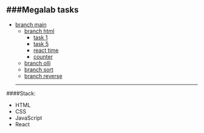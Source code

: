 ###Megalab tasks
---
* [branch main](https://github.com/SemeteyFront/task)
  * [branch html](https://github.com/SemeteyFront/task/tree/html)
    * [task 1](https://github.com/SemeteyFront/task/commit/c6177ff0b1999fee9aba8714d493b1230b2b74cb)
    * [task 5](https://github.com/SemeteyFront/task/commit/eca20a2523cc495d8bc0cc860629566e27166f4a)
    * [react time](https://github.com/SemeteyFront/task/commit/e5b36f128129c4f98b6a5938904cb2fdf1a9e2c8)
    * [counter](https://github.com/SemeteyFront/task/commit/0c8291658f85656187bbad594bfe9b6ac91f4b41)
  * [branch olli](https://github.com/SemeteyFront/task/tree/olli)
  * [branch sort](https://github.com/SemeteyFront/task/tree/sort)
  * [branch reverse](https://github.com/SemeteyFront/task/tree/reverse)
  ___

####Stack:
- HTML
- CSS
- JavaScript
- React
